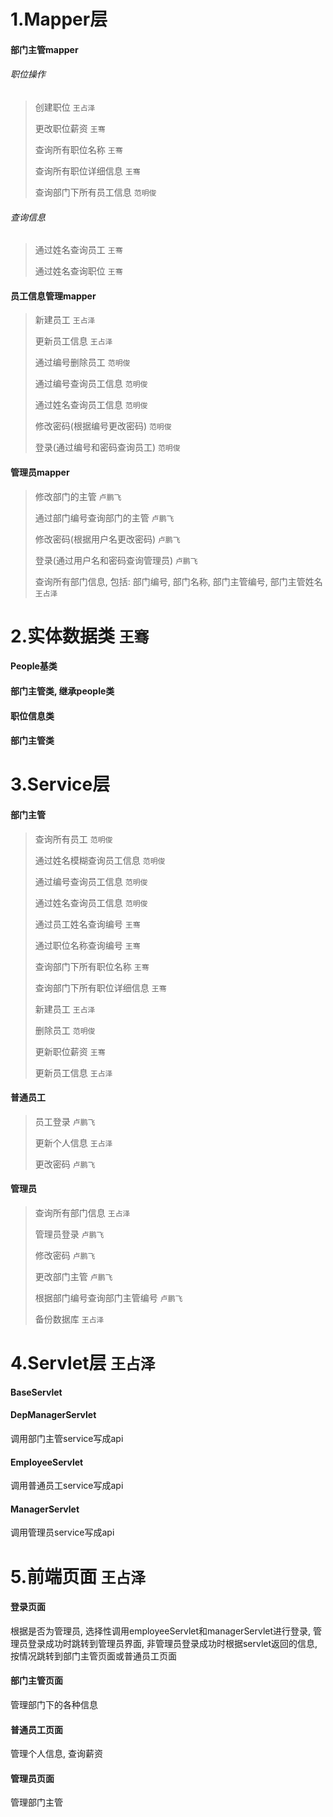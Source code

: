 # 1.Mapper层

#### 部门主管mapper

###### 职位操作

>   创建职位 ```王占泽```
>
>   更改职位薪资 ```王骞```
>
>   查询所有职位名称 ```王骞```
>
>   查询所有职位详细信息 ```王骞```
> 
>   查询部门下所有员工信息 ```范明俊```

###### 查询信息

>   通过姓名查询员工 ```王骞```
>
>   通过姓名查询职位 ```王骞```

#### 员工信息管理mapper

>   新建员工 ```王占泽```
>
>   更新员工信息 ```王占泽```
>
>   通过编号删除员工 ```范明俊```
>
>   通过编号查询员工信息 ```范明俊```
>
>   通过姓名查询员工信息 ```范明俊```
>
>   修改密码(根据编号更改密码) ```范明俊```
>
>   登录(通过编号和密码查询员工) ```范明俊```

#### 管理员mapper

>   修改部门的主管 ```卢鹏飞```
>
>   通过部门编号查询部门的主管 ```卢鹏飞```
>
>   修改密码(根据用户名更改密码) ```卢鹏飞```
>
>   登录(通过用户名和密码查询管理员) ```卢鹏飞```
>
>   查询所有部门信息, 包括: 部门编号, 部门名称, 部门主管编号, 部门主管姓名 ```王占泽```

# 2.实体数据类 ```王骞```

#### People基类

#### 部门主管类, 继承people类

#### 职位信息类

#### 部门主管类

# 3.Service层

#### 部门主管

>查询所有员工 ```范明俊```
>
>通过姓名模糊查询员工信息 ```范明俊```
>
>通过编号查询员工信息 ```范明俊```
>
>通过姓名查询员工信息 ```范明俊```
>
>通过员工姓名查询编号 ```王骞```
>
>通过职位名称查询编号 ```王骞```
>
>查询部门下所有职位名称 ```王骞```
>
>查询部门下所有职位详细信息 ```王骞```
>
>新建员工 ```王占泽```
>
>删除员工 ```范明俊```
>
>更新职位薪资 ```王骞```
>
>更新员工信息 ```王占泽```

#### 普通员工

>   员工登录 ```卢鹏飞```
>
>   更新个人信息 ```王占泽```
>
>   更改密码 ```卢鹏飞```

#### 管理员

>   查询所有部门信息 ```王占泽``` 
>
>   管理员登录 ```卢鹏飞```
>
>   修改密码 ```卢鹏飞```
>
>   更改部门主管 ```卢鹏飞```
>
>   根据部门编号查询部门主管编号 ```卢鹏飞```
>
>   备份数据库 ```王占泽```

# 4.Servlet层 ```王占泽```

#### BaseServlet

#### DepManagerServlet

调用部门主管service写成api

#### EmployeeServlet

调用普通员工service写成api

#### ManagerServlet

调用管理员service写成api

# 5.前端页面 ```王占泽```

#### 登录页面

根据是否为管理员, 选择性调用employeeServlet和managerServlet进行登录, 管理员登录成功时跳转到管理员界面, 非管理员登录成功时根据servlet返回的信息, 按情况跳转到部门主管页面或普通员工页面

#### 部门主管页面

管理部门下的各种信息

#### 普通员工页面

管理个人信息, 查询薪资

#### 管理员页面

管理部门主管